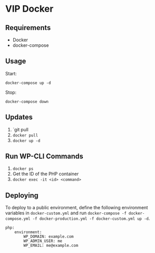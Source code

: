 # VIP Docker

## Requirements

* Docker
* docker-compose

## Usage

Start:

```
docker-compose up -d
```

Stop:

```
docker-compose down
```

## Updates

1. `git pull
1. `docker pull`
1. `docker up -d`

## Run WP-CLI Commands

1. `docker ps`
1. Get the ID of the PHP container
1. `docker exec -it <id> <command>`

## Deploying

To deploy to a public environment, define the following environment
variables in `docker-custom.yml` and run `docker-compose -f docker-compose.yml -f docker-production.yml -f docker-custom.yml up -d`.

```
php:
    environment:
        WP_DOMAIN: example.com
        WP_ADMIN_USER: me
        WP_EMAIL: me@example.com
```
